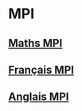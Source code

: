 # MPI

## [Maths MPI](Maths%20MPI)

<!-- ## [Physique MPI](Physique%20MPI)

## [Info MPI](Info%20MPI) -->

## [Français MPI](Français%20MPI)

## [Anglais MPI](Anglais%20MPI)
